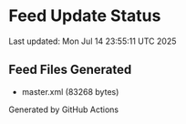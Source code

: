 # Feed Update Status
Last updated: Mon Jul 14 23:55:11 UTC 2025

## Feed Files Generated
- master.xml (83268 bytes)

Generated by GitHub Actions
